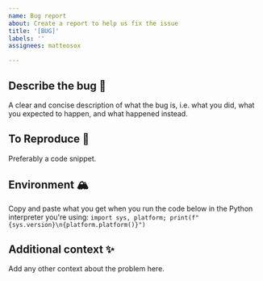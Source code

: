 ```yaml
---
name: Bug report
about: Create a report to help us fix the issue
title: '[BUG]'
labels: ''
assignees: matteosox

---
```


## Describe the bug 🐛 
A clear and concise description of what the bug is, i.e. what you did, what you expected to happen, and what happened instead.

## To Reproduce 🔁
Preferably a code snippet.

## Environment 🏔
Copy and paste what you get when you run the code below in the Python interpreter you're using:
`import sys, platform; print(f"{sys.version}\n{platform.platform()}")`

## Additional context ✨
Add any other context about the problem here.
